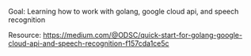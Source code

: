 Goal: Learning how to work with golang, google cloud api, and speech recognition

Resource: https://medium.com/@ODSC/quick-start-for-golang-google-cloud-api-and-speech-recognition-f157cda1ce5c


